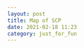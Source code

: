 ```yaml
---
layout: post
title: Map of SCP
date: 2021-02-18 11:23
category: just_for_fun
---
```


<div class="flourish-embed flourish-network" data-src="visualisation/5326575"><script src="https://public.flourish.studio/resources/embed.js"></script></div>
